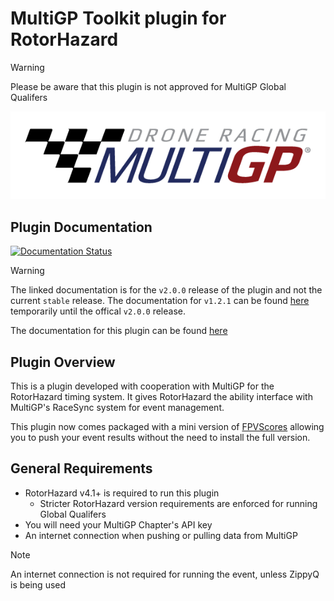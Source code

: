# MultiGP Toolkit plugin for RotorHazard

> [!WARNING]
> Please be aware that this plugin is not approved for MultiGP Global Qualifers 

![MultiGP](docs/multigp-logo.png)

## Plugin Documentation

[![Documentation Status](https://readthedocs.org/projects/multigp-toolkit/badge/?version=latest)](https://multigp-toolkit.readthedocs.io/en/latest/?badge=latest)

> [!WARNING]
> The linked documentation is for the `v2.0.0` release of the plugin and not the current `stable` release.
> The documentation for `v1.2.1` can be found [here](https://github.com/i-am-grub/MultiGP_Toolkit/blob/temp/README.md) temporarily until the offical `v2.0.0` release.

The documentation for this plugin can be found [here](https://multigp-toolkit.readthedocs.io)
## Plugin Overview

This is a plugin developed with cooperation with MultiGP for the RotorHazard timing system. It gives RotorHazard the ability interface with MultiGP's RaceSync system for event management.

This plugin now comes packaged with a mini version of [FPVScores](https://github.com/FPVScores/FPVScores) allowing you to push your event results without the need to install the full version.

## General Requirements

- RotorHazard v4.1+ is required to run this plugin
   - Stricter RotorHazard version requirements are enforced for running Global Qualifers
- You will need your MultiGP Chapter's API key
- An internet connection when pushing or pulling data from MultiGP

> [!NOTE]
> An internet connection is not required for running the event, unless ZippyQ is being used
